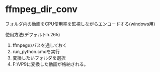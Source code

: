 # ffmpeg_dir_conv
フォルダ内の動画をCPU使用率を監視しながらエンコードする(windows用)

使用方法(デフォルトh.265)
1. ffmpegのパスを通しておく
1. run_python.cmdを実行 
1. 変換したいフォルダを選択
1. F:\VP9に変換した動画が格納される。
